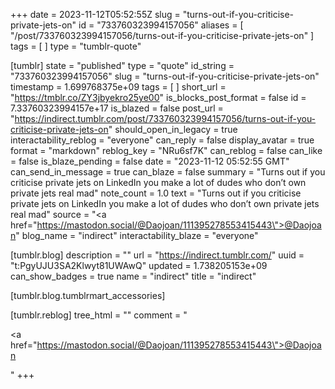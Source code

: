 +++
date = 2023-11-12T05:52:55Z
slug = "turns-out-if-you-criticise-private-jets-on"
id = "733760323994157056"
aliases = [ "/post/733760323994157056/turns-out-if-you-criticise-private-jets-on" ]
tags = [ ]
type = "tumblr-quote"

[tumblr]
state = "published"
type = "quote"
id_string = "733760323994157056"
slug = "turns-out-if-you-criticise-private-jets-on"
timestamp = 1.699768375e+09
tags = [ ]
short_url = "https://tmblr.co/ZY3jbyekro25ye00"
is_blocks_post_format = false
id = 7.33760323994157e+17
is_blazed = false
post_url = "https://indirect.tumblr.com/post/733760323994157056/turns-out-if-you-criticise-private-jets-on"
should_open_in_legacy = true
interactability_reblog = "everyone"
can_reply = false
display_avatar = true
format = "markdown"
reblog_key = "NRu6sf7K"
can_reblog = false
can_like = false
is_blaze_pending = false
date = "2023-11-12 05:52:55 GMT"
can_send_in_message = true
can_blaze = false
summary = "Turns out if you criticise private jets on LinkedIn you make a lot of dudes who don’t own private jets real mad"
note_count = 1.0
text = "Turns out if you criticise private jets on LinkedIn you make a lot of dudes who don’t own private jets real mad"
source = "<a href=\"https://mastodon.social/@Daojoan/111395278553415443\">@Daojoan</a>"
blog_name = "indirect"
interactability_blaze = "everyone"

[tumblr.blog]
description = ""
url = "https://indirect.tumblr.com/"
uuid = "t:PgyUJU3SA2Klwyt81UWAwQ"
updated = 1.738205153e+09
can_show_badges = true
name = "indirect"
title = "indirect"

[tumblr.blog.tumblrmart_accessories]

[tumblr.reblog]
tree_html = ""
comment = "<p><a href=\"https://mastodon.social/@Daojoan/111395278553415443\">@Daojoan</a></p>"
+++
